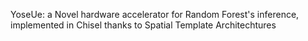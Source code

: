 YoseUe: a Novel hardware accelerator for Random Forest's inference, implemented in Chisel thanks to Spatial Template Architechtures

